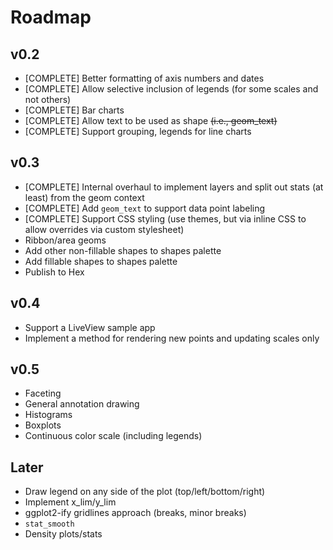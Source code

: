 # Roadmap

## v0.2 
* [COMPLETE] Better formatting of axis numbers and dates
* [COMPLETE] Allow selective inclusion of legends (for some scales and not others)
* [COMPLETE] Bar charts
* [COMPLETE] Allow text to be used as shape <s>(i.e., geom_text)</s>
* [COMPLETE] Support grouping, legends for line charts 

## v0.3 
* [COMPLETE] Internal overhaul to implement layers and split out stats (at least) from the geom context
* [COMPLETE] Add `geom_text` to support data point labeling
* [COMPLETE] Support CSS styling (use themes, but via inline CSS to allow overrides via custom stylesheet)
* Ribbon/area geoms 
* Add other non-fillable shapes to shapes palette
* Add fillable shapes to shapes palette
* Publish to Hex

## v0.4
* Support a LiveView sample app
* Implement a method for rendering new points and updating scales only

## v0.5
* Faceting
* General annotation drawing
* Histograms
* Boxplots
* Continuous color scale (including legends)

## Later 
* Draw legend on any side of the plot (top/left/bottom/right)
* Implement x_lim/y_lim
* ggplot2-ify gridlines approach (breaks, minor breaks)
* `stat_smooth`
* Density plots/stats
